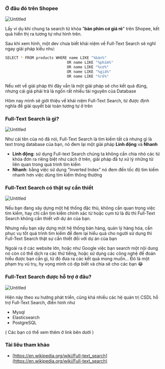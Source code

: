 ### Ở đâu đó trên Shopee

![Untitled](https://qtzznn.notion.site/image/https%3A%2F%2Fs3-us-west-2.amazonaws.com%2Fsecure.notion-static.com%2F650f03c2-6dc7-48f9-a272-b8c0c24fb9da%2FUntitled.png?table=block&id=6ce9c83e-ba1d-4d13-8320-2ed33119821c&spaceId=64c0bbf8-5559-45b5-aca7-f80013657cd2&width=2290&userId=&cache=v2)

Lấy ví dụ khi chung ta search từ khóa "**bàn phím cơ giá rẻ**" trên Shopee, kết quả hiển thị ra tương tự như hình trên.

Sau khi xem hình, một dev chưa biết khái niệm về Full-Text Search sẽ nghĩ ngay giải pháp kiểu như:

```bash
SELECT * FROM products WHERE name LIKE "%bàn%" 
							OR name LIKE "%phím%"
							OR name LIKE "%cơ%"
							OR name LIKE "%giá%"
							OR name LIKE "%rẻ%"
```

Nếu xét về giải pháp thì đây vẫn là một giải pháp sẽ cho kết quả đúng, nhưng cái giá phải trả là ngốn rất nhiều tài nguyên của Database

Hôm nay mình sẽ giới thiệu về khái niệm Full-Text Search, từ được định nghĩa để giải quyết bài toán tương tự ở trên

### Full-Text Search là gì?

![Untitled](https://qtzznn.notion.site/image/https%3A%2F%2Fs3-us-west-2.amazonaws.com%2Fsecure.notion-static.com%2F5eb9403b-e10e-43d4-83d2-bc5c45e337a7%2FUntitled.png?table=block&id=d28a2fe7-41c6-47c6-bf77-19cceda6fa12&spaceId=64c0bbf8-5559-45b5-aca7-f80013657cd2&width=3020&userId=&cache=v2)

Như cái tên của nó đã nói, Full-Text Search là tìm kiếm tất cả nhưng gì là text trong database của bạn, nó đem lại một giải pháp **Linh động** và **Nhanh**

- **Linh động**: sử dụng Full-text Search chúng ta không cần chia nhỏ các từ khóa đơn ra riêng biệt như cách ở trên, giải pháp đã tự xử lý những từ liên quan trong quá trình tìm kiếm
- **Nhanh**: bằng việc sử dụng "Inverted Index" nó đem đến tốc độ tìm kiếm nhanh hơn việc dùng tìm kiếm thông thường

### Full-Text Search có thật sự cần thiết

![Untitled](https://qtzznn.notion.site/image/https%3A%2F%2Fs3-us-west-2.amazonaws.com%2Fsecure.notion-static.com%2F6f54cdd3-810a-4c49-9e29-20fc808fdeb9%2FUntitled.png?table=block&id=7f36419a-68d2-4010-b6d9-f1245144326b&spaceId=64c0bbf8-5559-45b5-aca7-f80013657cd2&width=1440&userId=&cache=v2)

Nếu bạn đang xây dựng một hệ thống đặc thù, không cần quan trọng việc tìm kiếm, hay chỉ cần tìm kiếm chính xác từ hoặc cụm từ là đủ thì Full-Text Search không cần thiết với dự án của bạn.

Nhưng nếu bạn xây dựng một hệ thống bán hàng, quản lý hàng hóa, cần phục vụ tốt quá trình tìm kiếm để đem lại hiểu quả cho người sử dụng thì Full-Text Search thật sự cần thiết đối với dự án của bạn

Ngoài ra ở các website lớn, hoặc như Google việc bạn search một nội dung nó còn có thể dịch ra các thứ tiếng, hoặc sử dụng các công nghệ để đoán hiểu được bạn cần gì, từ đó đưa ra các kết quả mong muốn... Đó là một phạm trụ vũ trụ, hy vọng mình có dịp biết và chia sẽ cho các bạn 😂

### Full-Text Search được hỗ trợ ở đâu?

![Untitled](https://qtzznn.notion.site/image/https%3A%2F%2Fs3-us-west-2.amazonaws.com%2Fsecure.notion-static.com%2F9cd05585-c842-44da-ae0c-204e9299b0d2%2FUntitled.png?table=block&id=ba0b7b9c-0088-4dc0-a7b1-52ea2ba62d58&spaceId=64c0bbf8-5559-45b5-aca7-f80013657cd2&width=2260&userId=&cache=v2)

Hiện này theo xu hướng phát triển, cũng khá nhiều các hệ quản trị CSDL hỗ trợ Full-Text Search, điển hình như

- Mysql
- Elasticsearch
- PostgreSQL

( Các bạn có thể xem thêm ở link bên dưới )

### Tài liêu tham khảo

- [https://en.wikipedia.org/wiki/Full-text_search](https://en.wikipedia.org/wiki/Full-text_search)